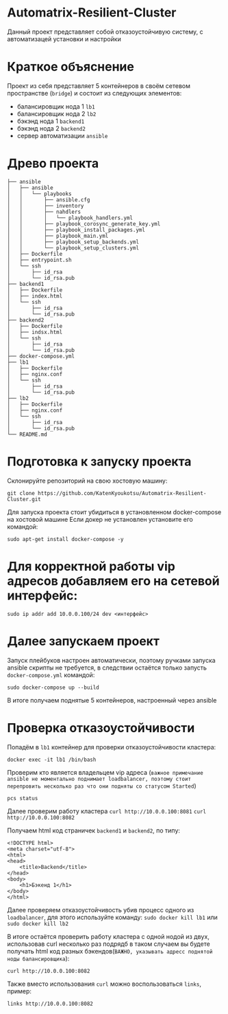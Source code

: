 # Automatrix-Resilient-Cluster
Данный проект представляет собой отказоустойчивую систему, с автоматизацей установки и настройки 

# Краткое объяснение
Проект из себя представляет 5 контейнеров в своём сетевом пространстве (`bridge`) и состоит из следующих элементов:

- балансировщик нода 1 `lb1`
- балансировщик нода 2 `lb2`
- бэкэнд нода 1 `backend1`
- бэкэнд нода 2 `backend2`
- сервер автоматизации `ansible`


# Древо проекта 
```
├── ansible
│   ├── ansible
│   │   └── playbooks
│   │       ├── ansible.cfg
│   │       ├── inventory
│   │       ├── nahdlers
│   │       │   └── playbook_handlers.yml
│   │       ├── playbook_corosync_generate_key.yml
│   │       ├── playbook_install_packages.yml
│   │       ├── playbook_main.yml
│   │       ├── playbook_setup_backends.yml
│   │       └── playbook_setup_clusters.yml
│   ├── Dockerfile
│   ├── entrypoint.sh
│   └── ssh
│       ├── id_rsa
│       └── id_rsa.pub
├── backend1
│   ├── Dockerfile
│   ├── index.html
│   └── ssh
│       ├── id_rsa
│       └── id_rsa.pub
├── backend2
│   ├── Dockerfile
│   ├── indsx.html
│   └── ssh
│       ├── id_rsa
│       └── id_rsa.pub
├── docker-compose.yml
├── lb1
│   ├── Dockerfile
│   ├── nginx.conf
│   └── ssh
│       ├── id_rsa
│       └── id_rsa.pub
├── lb2
│   ├── Dockerfile
│   ├── nginx.conf
│   └── ssh
│       ├── id_rsa
│       └── id_rsa.pub
└── README.md
```

# Подготовка к запуску проекта 
Склонируйте репозиторий на свою хостовую машину:
```
git clone https://github.com/KatenKyoukotsu/Automatrix-Resilient-Cluster.git
```
Для запуска проекта стоит убидиться в установленном docker-compose на хостовой машине
Если докер не установлен установите его командой:
```
sudo apt-get install docker-compose -y 
```
# Для корректной работы vip адресов добавляем его на сетевой интерфейс:
```
sudo ip addr add 10.0.0.100/24 dev <интерфейс>
```
# Далее запускаем проект
Запуск плейбуков настроен автоматически, поэтому ручками запуска ansible скрипты не требуется, в следствии остаётся только запусть `docker-compose.yml` командой:
```
sudo docker-compose up --build 
```
В итоге получаем поднятые 5 контейнеров, настроенный через ansible

# Проверка отказоустойчивости
Попадём в `lb1` контейнер для проверки отказоустойчивости кластера:
```
docker exec -it lb1 /bin/bash
```
Проверим кто является владельцем vip адреса (`важное примечание ansible не моментально поднимает loadbalancer, поэтому стоит перепровить несколько раз что они подняты со статусом Started`) 
```
pcs status
```
Далее проверим работу кластера `curl http://10.0.0.100:8081` `curl http://10.0.0.100:8082`

Получаем html код страничек `backend1` и `backend2`, по типу:
```
<!DOCTYPE html>
<meta charset="utf-8"> 
<html>
<head>
    <title>Backend</title>
</head>
<body>
    <h1>Бэкенд 1</h1>
</body>
</html>
```
Далее проверяем отказоустойчивость убив процесс одного из `loadbalancer`, для этого используйте команду:
```sudo docker kill lb1``` или ```sudo docker kill lb2```

В итоге остаётся проверить работу кластера с одной нодой из двух, использовав curl несколько раз подрядб в таком случаем вы будете получать html код разных бэкендов(`ВАЖНО, указывать адресс поднятой ноды балансировщика`):

``` curl http://10.0.0.100:8082 ```

Также вместо использования `curl` можно воспользоваться `links`, пример:

```links http://10.0.0.100:8082```

